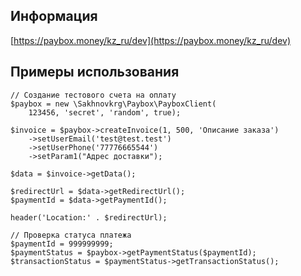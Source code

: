 ## Информация
[https://paybox.money/kz_ru/dev](https://paybox.money/kz_ru/dev)

## Примеры использования
```
// Cоздание тестового счета на оплату
$paybox = new \Sakhnovkrg\Paybox\PayboxClient(
    123456, 'secret', 'random', true);

$invoice = $paybox->createInvoice(1, 500, 'Описание заказа')
    ->setUserEmail('test@test.test')
    ->setUserPhone('77776665544')
    ->setParam1("Адрес доставки");

$data = $invoice->getData();

$redirectUrl = $data->getRedirectUrl();
$paymentId = $data->getPaymentId();

header('Location:' . $redirectUrl);
```
```
// Проверка статуса платежа
$paymentId = 999999999;
$paymentStatus = $paybox->getPaymentStatus($paymentId);
$transactionStatus = $paymentStatus->getTransactionStatus();
```